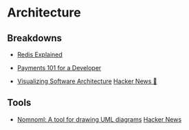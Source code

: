 # Architecture

## Breakdowns

- [Redis Explained](https://architecturenotes.co/redis/)

- [Payments 101 for a Developer](https://news.ycombinator.com/item?id=35714145)

- [Visualizing Software Architecture](https://c4model.com/) [Hacker News 📰](https://news.ycombinator.com/item?id=37974021)

## Tools

- [Nomnoml: A tool for drawing UML diagrams](https://nomnoml.com/) [Hacker News](https://news.ycombinator.com/item?id=37734875)